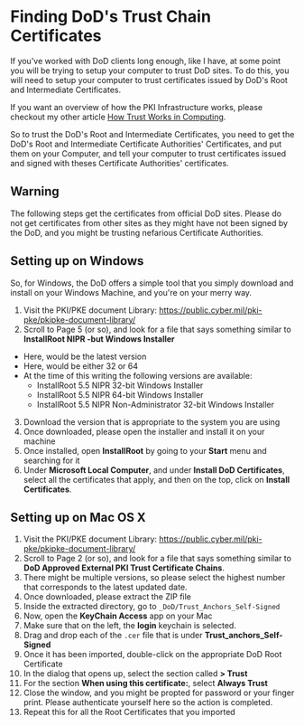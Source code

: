 # Finding DoD's Trust Chain Certificates

If you've worked with DoD clients long enough, like I have, at some 
point you will be trying to setup your computer to trust DoD sites.
To do this, you will need to setup your computer to trust certificates
issued by DoD's Root and Intermediate Certificates.

If you want an overview of how the PKI Infrastructure works, please
checkout my other article [How Trust Works in Computing](./how-trust-works-in-computing.md).

So to trust the DoD's Root and Intermediate Certificates, you need
to get the DoD's Root and Intermediate Certificate Authorities' 
Certificates, and put them on your Computer, and tell your computer
to trust certificates issued and signed with theses Certificate 
Authorities' certificates.

## Warning

The following steps get the certificates from official DoD sites. 
Please do not get certificates from other sites as they might have
not been signed by the DoD, and you might be trusting nefarious 
Certificate Authorities.

## Setting up on Windows

So, for Windows, the DoD offers a simple tool that you simply download
and install on your Windows Machine, and you're on your merry way.

1. Visit the PKI/PKE document Library: https://public.cyber.mil/pki-pke/pkipke-document-library/
2. Scroll to Page 5 (or so), and look for a file that says something 
similar to **InstallRoot <version> NIPR <arch>-but Windows Installer**
  - Here, **<version>** would be the latest version
  - Here, **<arch>** would be either 32 or 64
  - At the time of this writing the following versions are available:
    - InstallRoot 5.5 NIPR 32-bit Windows Installer 
    - InstallRoot 5.5 NIPR 64-bit Windows Installer 
    - InstallRoot 5.5 NIPR Non-Administrator 32-bit Windows Installer 
3. Download the version that is appropriate to the system you are using
4. Once downloaded, please open the installer and install it on your machine
5. Once installed, open **InstallRoot** by going to your **Start** menu and searching for it
6. Under **Microsoft Local Computer**, and under 
**Install DoD Certificates**, select all the certificates that apply,
and then on the top, click on **Install Certificates**.

## Setting up on Mac OS X

1. Visit the PKI/PKE document Library: https://public.cyber.mil/pki-pke/pkipke-document-library/
2. Scroll to Page 2 (or so), and look for a file that says something similar to **DoD Approved External PKI Trust Certificate Chains**. 
3. There might be multiple versions, so please select the highest number that corresponds to the latest updated date.
4. Once downloaded, please extract the ZIP file
5. Inside the extracted directory, go to `_DoD/Trust_Anchors_Self-Signed`
6. Now, open the **KeyChain Access** app on your Mac
7. Make sure that on the left, the **login** keychain is selected.
8. Drag and drop each of the `.cer` file that is under **Trust_anchors_Self-Signed**
9. Once it has been imported, double-click on the appropriate DoD Root Certificate
10. In the dialog that opens up, select the section called **> Trust**
11. For the section **When using this certificate:**, select **Always Trust**
12. Close the window, and you might be propted for password or your finger print. Please authenticate yourself here so the action is completed.
13. Repeat this for all the Root Certificates that you imported

